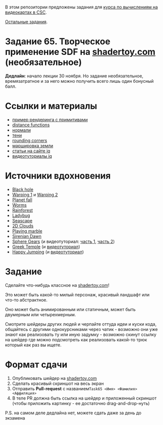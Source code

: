 В этом репозитории предложены задания для [курса по вычислениям на видеокартах в CSC](https://compscicenter.ru/courses/video_cards_computation/2020-autumn/).

[Остальные задания](https://github.com/GPGPUCourse/GPGPUTasks2020/).

# Задание 65. Творческое применение SDF на [shadertoy.com](https://www.shadertoy.com/) (необязательное)

**Дедлайн**: начало лекции 30 ноября. Но задание необязательное, времязатратное и за него можно получить всего лишь один бонусный балл.

Ссылки и материалы
=========

- [пример рендеринга с примитивами](https://www.shadertoy.com/view/Xds3zN)
- [distance functions](https://www.iquilezles.org/www/articles/distfunctions/distfunctions.htm)
- [нормали](https://iquilezles.org/www/articles/normalsSDF/normalsSDF.htm)
- [тени](https://iquilezles.org/www/articles/rmshadows/rmshadows.htm)
- [rounding corners](https://www.youtube.com/watch?v=s5NGeUV2EyU)
- [маршировка земли](https://iquilezles.org/www/articles/terrainmarching/terrainmarching.htm)
- [cтатьи на сайте iq](https://www.iquilezles.org/www/index.htm)
- [видеотуториалы iq](https://www.iquilezles.org/live/index.htm)

Источники вдохновения
=========

- [Black hole](https://www.shadertoy.com/view/tsBXW3)
- [Warping 1](https://www.shadertoy.com/view/4s23zz) и [Warping 2](https://www.shadertoy.com/view/lsl3RH)
- [Planet fall](https://www.shadertoy.com/view/lltBWB)
- [Worms](https://www.shadertoy.com/view/XsjXR1)
- [Rainforest](https://www.shadertoy.com/view/4ttSWf)
- [Ladybug](https://www.shadertoy.com/view/4tByz3)
- [Seascape](https://www.shadertoy.com/view/Ms2SD1)
- [2D Clouds](https://www.shadertoy.com/view/4tdSWr)
- [Playing marble](https://www.shadertoy.com/view/MtX3Ws)
- [Sirenian Dawn](https://www.shadertoy.com/view/XsyGWV)
- [Sphere Gears](https://www.shadertoy.com/view/tt2XzG) (и видеотуториал: [часть 1](https://www.youtube.com/watch?v=sl9x19EnKng), [часть 2](https://www.youtube.com/watch?v=bdICU2uvOdU))
- [Greek Temple](https://www.shadertoy.com/view/ldScDh) (и [видеотуториал](https://www.youtube.com/watch?v=-pdSjBPH3zM))
- [Happy Jumping](https://www.shadertoy.com/view/3lsSzf) (и [видеотуториал](https://www.youtube.com/watch?v=Cfe5UQ-1L9Q))

Задание
=========

Сделайте что-нибудь классное на [shadertoy.com](https://www.shadertoy.com/)!

Это может быть какой-то милый персонаж, красивый ландшафт или что-то абстрактное.

Оно может быть анимированным или статичным, может быть двумерным или четырехмерным.

Смотрите шейдеры других людей и черпайте оттуда идеи и куски кода, общайтесь с другими однокурсниками через чатик - возможно они уже знают как реализовать ту или иную задумку - возможно скинут ссылку на шейдер где можно подсмотреть как реализовать какой-то трюк который как раз вы ищете.

Формат сдачи
=========

1. Опубликовать шейдер на [shadertoy.com](https://www.shadertoy.com/)
2. Сделать красивый скриншот на весь экран
3. Отправить **Pull-request** с названием```Task65 <Имя> <Фамилия> <Аффиляция>```
4. В теле PR должна быть ссылка на шейдер и приложенный скриншот (чтобы приложить картинку - ее достаточно drag-and-drop-нуть)

P.S. на самом деле дедлайна нет, можете сдать даже за день до экзамена
